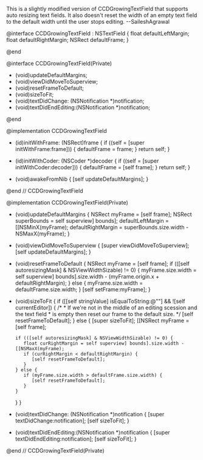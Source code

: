 This is a slightly modified version of CCDGrowingTextField that supports auto resizing text fields. It also doesn't reset the width of an empty text field to the default width until the user stops editing. --SaileshAgrawal

    
@interface CCDGrowingTextField : NSTextField
{
   float defaultLeftMargin;
   float defaultRightMargin;
   NSRect defaultFrame;
}

@end



    
@interface CCDGrowingTextField(Private)

- (void)updateDefaultMargins;
- (void)viewDidMoveToSuperview;
- (void)resetFrameToDefault;
- (void)sizeToFit;
- (void)textDidChange: (NSNotification *)notification;
- (void)textDidEndEditing:(NSNotification *)notification;

@end


@implementation CCDGrowingTextField


- (id)initWithFrame: (NSRect)frame
{
   if ((self = [super initWithFrame:frame])) {
      defaultFrame = frame;
   }
   return self;
}


- (id)initWithCoder: (NSCoder *)decoder
{
   if ((self = [super initWithCoder:decoder])) {
      defaultFrame = [self frame];
   }
   return self;
}


- (void)awakeFromNib
{
   [self updateDefaultMargins];
}


@end // CCDGrowingTextField


@implementation CCDGrowingTextField(Private)


- (void)updateDefaultMargins
{
   NSRect myFrame = [self frame];
   NSRect superBounds = self superview] bounds];
   defaultLeftMargin = [[NSMinX(myFrame);
   defaultRightMargin = superBounds.size.width - NSMaxX(myFrame);
}


- (void)viewDidMoveToSuperview
{
   [super viewDidMoveToSuperview];
   [self updateDefaultMargins];
}


- (void)resetFrameToDefault
{
   NSRect myFrame = [self frame];
   if (([self autoresizingMask] & NSViewWidthSizable) != 0) {
      myFrame.size.width = self superview] bounds].size.width -
                           (myFrame.origin.x + defaultRightMargin);
   } else {
      myFrame.size.width = defaultFrame.size.width;
   }
   [self setFrame:myFrame];
}


- (void)sizeToFit
{
   if ([[self stringValue] isEqualToString:@""] && ![self currentEditor]) {
      /*
       * If we're not in the middle of an editing scession and the text field
       * is empty then reset our frame to the default size.
       */
      [self resetFrameToDefault];
   } else {
      [super sizeToFit];
      [[NSRect myFrame = [self frame];

      if (([self autoresizingMask] & NSViewWidthSizable) != 0) {
         float curRightMargin = self superview] bounds].size.width - [[NSMaxX(myFrame);
         if (curRightMargin < defaultRightMargin) {
            [self resetFrameToDefault];
         }
      } else {
         if (myFrame.size.width > defaultFrame.size.width) {
            [self resetFrameToDefault];
         }
      }
   }
}


- (void)textDidChange: (NSNotification *)notification
{
   [super textDidChange:notification];
   [self sizeToFit];
}


- (void)textDidEndEditing:(NSNotification *)notification
{
   [super textDidEndEditing:notification];
   [self sizeToFit];
}


@end // CCDGrowingTextField(Private)
